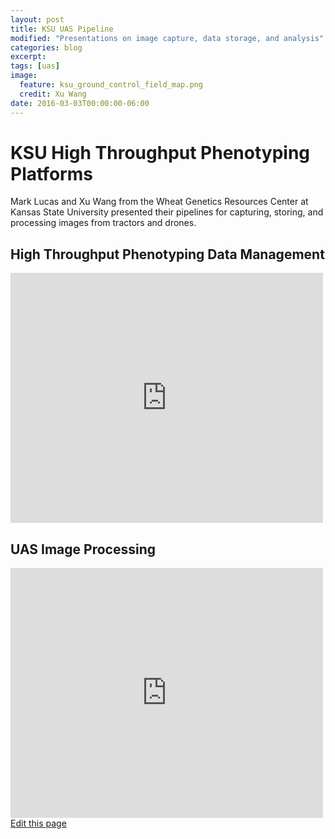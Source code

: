 ```yaml
---
layout: post
title: KSU UAS Pipeline
modified: "Presentations on image capture, data storage, and analysis"
categories: blog
excerpt:
tags: [uas]
image: 
  feature: ksu_ground_control_field_map.png
  credit: Xu Wang
date: 2016-03-03T00:00:00-06:00
---
```


# KSU High Throughput Phenotyping Platforms

Mark Lucas and Xu Wang from the Wheat Genetics Resources Center at Kansas State University presented their pipelines for capturing, storing, and processing images from tractors and drones.

## High Throughput Phenotyping Data Management

<iframe src="https://app.box.com/embed/preview/y8cb902hbj9x4h72tq1sww2aatgvvh50?theme=dark" width="500" height="400" frameborder="0" allowfullscreen webkitallowfullscreen msallowfullscreen></iframe>

## UAS Image Processing

<iframe src="https://app.box.com/embed/preview/w3igqwsqp67dtzaro2bd5gxoumlecovr?theme=dark" width="500" height="400" frameborder="0" allowfullscreen webkitallowfullscreen msallowfullscreen></iframe>

<div class="actions">
  <a href="{{site.github.repository_url}}/edit/master/{{ page.path }}">Edit this page</a>
</div>
